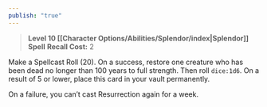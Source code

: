 ```yaml
---
publish: "true"
---
```

> **Level 10 [[Character Options/Abilities/Splendor/index|Splendor]] Spell**
> **Recall Cost:** 2

Make a Spellcast Roll (20). On a success, restore one creature who has been dead no longer than 100 years to full strength. Then roll  `dice:1d6`. On a result of 5 or lower, place this card in your vault permanently.

On a failure, you can’t cast Resurrection again for a week.
